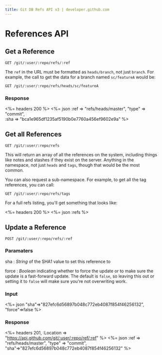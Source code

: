 ```yaml
---
title: Git DB Refs API v3 | developer.github.com
---
```


# References API

## Get a Reference

    GET /git/:user/:repo/refs/:ref

The `ref` in the URL must be formatted as `heads/branch`, not just `branch`. For example, the call to get the data for a branch named `sc/featureA` would be:

    GET /git/:user/:repo/refs/heads/sc/featureA

### Response

<%= headers 200 %>
<%= json :ref => "refs/heads/master", "type" => "commit", \
         :sha => "bca1e965df1235af5190b0e7760a456ef9602e9a" %>

## Get all References

    GET /git/:user/:repo/refs

This will return an array of all the references on the system, including
things like notes and stashes if they exist on the server.  Anything in
the namespace, not just `heads` and `tags`, though that would be the
most common.

You can also request a sub-namespace. For example, to get all the tag
references, you can call:

    GET /git/:user/:repo/refs/tags

For a full refs listing, you'll get something that looks like:

<%= headers 200 %>
<%= json :refs %>


## Update a Reference

    POST /git/:user/:repo/refs/:ref

### Paramaters

sha
: _String_ of the SHA1 value to set this reference to

force
: _Boolean_ indicating whether to force the update or to make sure the
update is a fast-forward update. The default is `false`, so leaving this
out or setting it to `false` will make sure you're not overwriting work.

### Input

<%= json "sha"=>"827efc6d56897b048c772eb4087f854f46256132", \
         "force"=>false %>

### Response

<%= headers 201,
      :Location => "https://api.github.com/git/:user/:repo/ref/:ref" %>
<%= json :ref => "refs/heads/master", "type" => "commit", \
         "sha"=>"827efc6d56897b048c772eb4087f854f46256132" %>

